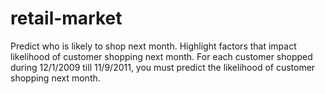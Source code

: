# retail-market
Predict who is likely to shop next month. Highlight factors that impact likelihood of customer shopping next month. For each customer shopped during 12/1/2009 till 11/9/2011, you must predict the likelihood of customer shopping next month.
